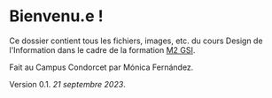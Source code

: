 # Bienvenu.e !

Ce dossier contient tous les fichiers, images, etc. du cours Design de l'Information dans le cadre de la formation [M2 GSI](https://humanites-numeriques.univ-paris8.fr/-Master-G-S-I-).

Fait au Campus Condorcet par Mónica Fernández.

Version 0.1. *21 septembre 2023*.
